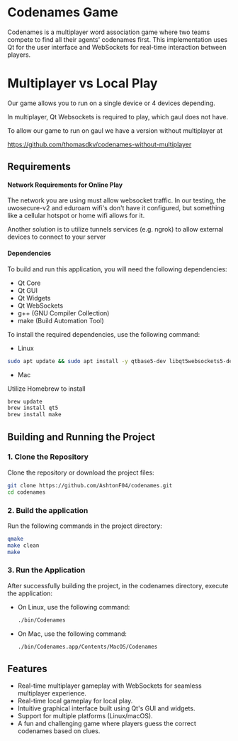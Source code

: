 # Codenames Game

Codenames is a multiplayer word association game where two teams compete to find all their agents' codenames first. This implementation uses Qt for the user interface and WebSockets for real-time interaction between players.

# Multiplayer vs Local Play

Our game allows you to run on a single device or 4 devices depending.

In multiplayer, Qt Websockets is required to play, which gaul does not have.

To allow our game to run on gaul we have a version without multiplayer at

https://github.com/thomasdkv/codenames-without-multiplayer

## Requirements


#### Network Requirements for Online Play

The network you are using must allow websocket traffic. In our testing, the uwosecure-v2 and eduroam wifi's don't have it configured, but something like a cellular hotspot or home wifi allows for it.

Another solution is to utilize tunnels services (e.g. ngrok) to allow external devices to connect to your server

#### Dependencies

To build and run this application, you will need the following dependencies:

- Qt Core
- Qt GUI
- Qt Widgets
- Qt WebSockets
- g++ (GNU Compiler Collection)
- make (Build Automation Tool)



To install the required dependencies, use the following command:

- Linux

```bash
sudo apt update && sudo apt install -y qtbase5-dev libqt5websockets5-dev g++ make
```

- Mac

Utilize Homebrew to install


```bash
brew update
brew install qt5
brew install make
```


## Building and Running the Project
### 1. Clone the Repository
Clone the repository or download the project files:

```bash
git clone https://github.com/AshtonF04/codenames.git
cd codenames
```

### 2. Build the application
Run the following commands in the project directory:

```bash
qmake
make clean
make
```

### 3. Run the Application
After successfully building the project, in the codenames directory, execute the application:
- On Linux, use the following command:
  ```bash
  ./bin/Codenames
  ```
- On Mac, use the following command:
  ```bash
  ./bin/Codenames.app/Contents/MacOS/Codenames
  ```


## Features
- Real-time multiplayer gameplay with WebSockets for seamless multiplayer experience.
- Real-time local gameplay for local play.
- Intuitive graphical interface built using Qt's GUI and widgets.
- Support for multiple platforms (Linux/macOS).
- A fun and challenging game where players guess the correct codenames based on clues.